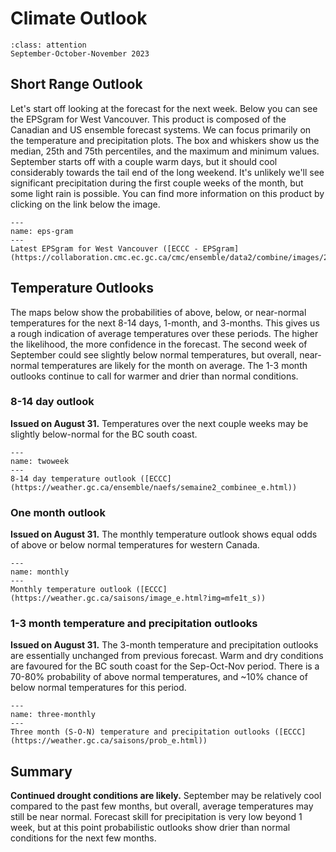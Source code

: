 # Climate Outlook

```{admonition} **Valid for:**
:class: attention
September-October-November 2023
```
## Short Range Outlook

Let's start off looking at the forecast for the next week. Below you can see the EPSgram for West Vancouver. This product is composed of the Canadian and US ensemble forecast systems. We can focus primarily on the temperature and precipitation plots. The box and whiskers show us the median, 25th and 75th percentiles, and the maximum and minimum values. September starts off with a couple warm days, but it should cool considerably towards the tail end of the long weekend. It's unlikely we'll see significant precipitation during the first couple weeks of the month, but some light rain is possible. You can find more information on this product by clicking on the link below the image. 

```{figure} img/eps-gram.png
---
name: eps-gram
---
Latest EPSgram for West Vancouver ([ECCC - EPSgram](https://collaboration.cmc.ec.gc.ca/cmc/ensemble/data2/combine/images/2023072700_054@007_E1_wwa_I_NAEFS@EPSGRAMS_tt@surf@nt@pr@ws@surf_360.png))
```
## Temperature Outlooks

The maps below show the probabilities of above, below, or near-normal temperatures for the next 8-14 days, 1-month, and 3-months. This gives us a rough indication of average temperatures over these periods. The higher the likelihood, the more confidence in the forecast. The second week of September could see slightly below normal temperatures, but overall, near-normal temperatures are likely for the month on average. The 1-3 month outlooks continue to call for warmer and drier than normal conditions.  

### 8-14 day outlook 
**Issued on August 31.** Temperatures over the next couple weeks may be slightly below-normal for the BC south coast.

```{figure} img/twoweek_temp.png
---
name: twoweek
---
8-14 day temperature outlook ([ECCC](https://weather.gc.ca/ensemble/naefs/semaine2_combinee_e.html))
```
### One month outlook 
**Issued on August 31.** The monthly temperature outlook shows equal odds of above or below normal temperatures for western Canada. 

```{figure} img/1month.gif
---
name: monthly
---
Monthly temperature outlook ([ECCC](https://weather.gc.ca/saisons/image_e.html?img=mfe1t_s))
```
### 1-3 month temperature and precipitation outlooks 

**Issued on August 31.** The 3-month temperature and precipitation outlooks are essentially unchanged from previous forecast. Warm and dry conditions are favoured for the BC south coast for the Sep-Oct-Nov period. There is a 70-80% probability of above normal temperatures, and ~10% chance of below normal temperatures for this period. 

```{figure} img/3month-temp-precip.png
---
name: three-monthly
---
Three month (S-O-N) temperature and precipitation outlooks ([ECCC](https://weather.gc.ca/saisons/prob_e.html))
```
## Summary

**Continued drought conditions are likely.** September may be relatively cool compared to the past few months, but overall, average temperatures may still be near normal.  Forecast skill for precipitation is very low beyond 1 week, but at this point probabilistic outlooks show drier than normal conditions for the next few months. 
